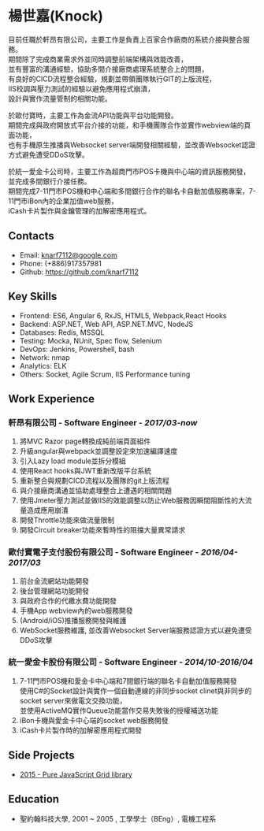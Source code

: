 # 楊世嘉(Knock)

目前任職於軒昂有限公司，主要工作是負責上百家合作廠商的系統介接與整合服務。  
期間除了完成商業需求外並同時調整前端架構與效能改善，  
並有豐富的溝通經驗，協助多間介接廠商處理系統整合上的問題，  
有良好的CICD流程整合經驗，規劃並帶領團隊執行GIT的上版流程，  
IIS校調與壓力測試的經驗以避免應用程式崩潰，  
設計與實作流量管制的相關功能。  

於歐付寶時，主要工作為金流API功能與平台功能開發。  
期間完成與政府開放式平台介接的功能，和手機團隊合作並實作webview端的頁面功能，   
也有手機原生推播與Websocket server端開發相關經驗，並改善Websocket認證方式避免遭受DDoS攻擊。  

於統一愛金卡公司時，主要工作為超商門市POS卡機與中心端的資訊服務開發，並完成多間銀行介接任務。  
期間完成7-11門市POS機和中心端和多間銀行合作的聯名卡自動加值服務專案，7-11門市iBon內的企業加值web服務，  
iCash卡片製作與金鑰管理的加解密應用程式。  

## Contacts

- Email: knarf7112@google.com
- Phone: (+886)917357981
- Github: <https://github.com/knarf7112>

## Key Skills

- Frontend: ES6, Angular 6, RxJS, HTML5, Webpack,React Hooks
- Backend: ASP.NET, Web API, ASP.NET.MVC, NodeJS
- Databases: Redis, MSSQL
- Testing: Mocka, NUnit, Spec flow, Selenium
- DevOps: Jenkins, Powershell, bash
- Network: nmap
- Analytics: ELK
- Others: Socket, Agile Scrum, IIS Performance tuning

## Work Experience

### 軒昂有限公司 - Software Engineer - _2017/03-now_
  1. 將MVC Razor page轉換成純前端頁面組件
  2. 升級angular與webpack並調整設定來加速編譯速度
  3. 引入Lazy load module並拆分模組
  4. 使用React hooks與JWT重新改版平台系統
  5. 重新整合與規劃CICD流程以及團隊的git上版流程
  6. 與介接廠商溝通並協助處理整合上遭遇的相關問題
  7. 使用Jmeter壓力測試並做IIS的效能調整以防止Web服務因瞬間阻斷性的大流量造成應用崩潰
  8. 開發Throttle功能來做流量限制
  9. 開發Circuit breaker功能來暫時性的阻擋大量異常請求

### 歐付寶電子支付股份有限公司 - Software Engineer - _2016/04-2017/03_
  1. 前台金流網站功能開發
  2. 後台管理網站功能開發
  3. 與政府合作的代繳水費功能開發
  4. 手機App webview內的web服務開發
  5. (Android/iOS)推播服務開發與維護
  6. WebSocket服務維護, 並改善Websocket Server端服務認證方式以避免遭受DDoS攻擊

### 統一愛金卡股份有限公司 - Software Engineer - _2014/10-2016/04_
  1. 7-11門市POS機和愛金卡中心端和7間銀行端的聯名卡自動加值服務開發  
     使用C#的Socket設計與實作一個自動連線的非同步socket clinet與非同步的socket server來做電文交換功能，  
     並使用ActiveMQ實作Queue功能當作交易失敗後的授權補送功能
  2. iBon卡機與愛金卡中心端的socket web服務開發
  3. iCash卡片製作時的加解密應用程式開發


## Side Projects

- [2015 - Pure JavaScript Grid library](https://knarf7112.github.io/)

## Education

- 聖約翰科技大學, 2001 ~ 2005 , 工學學士（BEng）, 電機工程系


